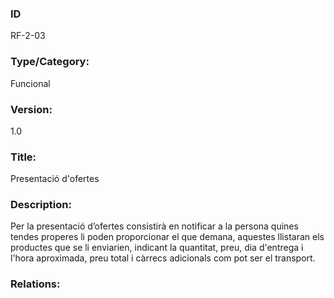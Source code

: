 ### ID
RF-2-03
### Type/Category:
Funcional
### Version:
1.0
### Title:
Presentació d'ofertes
### Description:
Per la presentació d’ofertes consistirà en notificar a la persona quines tendes properes li poden proporcionar el que demana, aquestes llistaran els productes que se li enviarien, indicant la quantitat, preu, dia d'entrega i l'hora aproximada, preu total i càrrecs adicionals com pot ser el transport.
### Relations:

